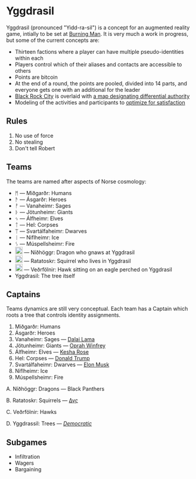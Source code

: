 Yggdrasil
=========

Yggdrasil (pronounced "Yidd-ra-sil") is a concept for an augmented reality game, intially to be set at [Burning Man](http://burningman.com). It is very much a work in progress, but some of the current concepts are:

* Thirteen factions where a player can have multiple pseudo-identities within each
* Players control which of their aliases and contacts are accessible to others
* Points are bitcoin
* At the end of a round, the points are pooled, divided into 14 parts, and everyone gets one with an additional for the leader
* [Black Rock City](http://alexlod.com/wp-content/uploads/2011/09/brc.jpeg) is overlaid with [a map designating differential authority](http://dhappy.github.io/yggdrasil/)
* Modeling of the activities and participants to [optimize for satisfaction](http://hoenir.himinbi.org/2014/04/rationale-for-the-department-of-happiness/)

## Rules

1. No use of force
2. No stealing
3. Don't tell Robert

## Teams

The teams are named after aspects of Norse cosmology:

* ᛗ ― Miðgarðr: Humans
* ᚫ ― Ásgarðr: Heroes
* ᚡ ― Vanaheimr: Sages
* ᚦ ― Jötunheimr: Giants
* ᛃ ― Álfheimr: Elves
* ᛏ ― Hel: Corpses
* ᛠ ― Svartálfaheimr: Dwarves
* ᛁ ― Niflheimr: Ice
* ᛊ ― Múspellsheimr: Fire
* <img src='http://dhappy.org/.../image/animal/dragon/pair/svg' style='width:20px;height:20px'/> ― Níðhöggr: Dragon who gnaws at Yggdrasil
* <img src='http://dhappy.org/.../image/animal/squirrel/svg' style='height:20px'/> ― Ratatoskr: Squirrel who lives in Yggdrasil
* <img src='http://dhappy.org/.../image/animal/phoenix/svg' style='height:20px'/> ― Veðrfölnir: Hawk sitting on an eagle perched on Yggdrasil
* Yggdrasil: The tree itself

## Captains

Teams dynamics are still very conceptual. Each team has a Captain which roots a tree that controls identity assignments.

1. Miðgarðr: Humans
2. Ásgarðr: Heroes
3. Vanaheimr: Sages ― [Dalai Lama](http://dalailama.com)
4. Jötunheimr: Giants ― [Oprah Winfrey](http://oprah.com)
5. Álfheimr: Elves ― [Kesha Rose](http://keshasparty.com)
6. Hel: Corpses ― [Donald Trump](http://trump.com)
7. Svartálfaheimr: Dwarves ― [Elon Musk](http://www.teslamotors.com)
8. Niflheimr: Ice
9. Múspellsheimr: Fire

A. Níðhöggr: Dragons ― Black Panthers

B. Ratatoskr: Squirrels ― [Δγς](http://dhappy.org)

C. Veðrfölnir: Hawks

D. Yggdrassil: Trees ― [*Democratic*](https://github.com/TheFuturistParty/vote)



## Subgames

* Infiltration
* Wagers
* Bargaining
